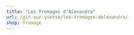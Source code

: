 ```yaml
---
title: "Les Fromages d'Alexandra"
url: /gif-sur-yvette/les-fromages-dalexandra/
shop: fromage
---
```

